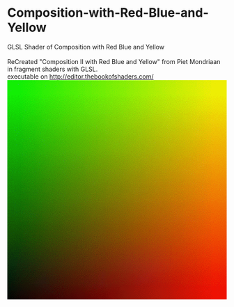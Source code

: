 # Composition-with-Red-Blue-and-Yellow
GLSL Shader of Composition with Red Blue and Yellow
<br><br>
ReCreated "Composition II with Red Blue and Yellow" from Piet Mondriaan in fragment shaders with GLSL.
<br>
executable on http://editor.thebookofshaders.com/
<br>
![alt text](https://github.com/ahmaderfani12/Composition-with-Red-Blue-and-Yellow/blob/main/preview.gif?raw=true)
